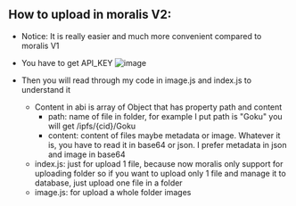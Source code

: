 ## How to upload in moralis V2:

- Notice: It is really easier and much more convenient compared to moralis V1

* You have to get API_KEY
![image](https://user-images.githubusercontent.com/74671798/209461301-3da91a4c-6800-4f43-a736-19be88ad1ef7.png)

* Then you will read through my code in image.js and index.js to understand it
  - Content in abi is array of Object that has property path and content
    - path: name of file in folder, for example I put path is "Goku" you will get /ipfs/{cid}/Goku
    - content: content of files maybe metadata or image. Whatever it is, you have to read it in base64 or json. I prefer metadata in json and image in base64
  - index.js: just for upload 1 file, because now moralis only support for uploading folder so if you want to upload only 1 file
    and manage it to database, just upload one file in a folder
  - image.js: for upload a whole folder images

